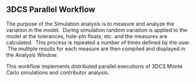 ## 3DCS Parallel Workflow

The purpose of the Simulation analysis is to measure and analyze the variation in the model.  During simulation random variation is applied to the model at the tolerances, hole-pin floats, etc. and the measures are calculated.  This process is repeated a number of times defined by the user.  The multiple results for each measure are then compiled and displayed in the Analysis Window.

This workflow implements distributed parallel executions of 3DCS Monte Carlo simulations and contributor analysis.
